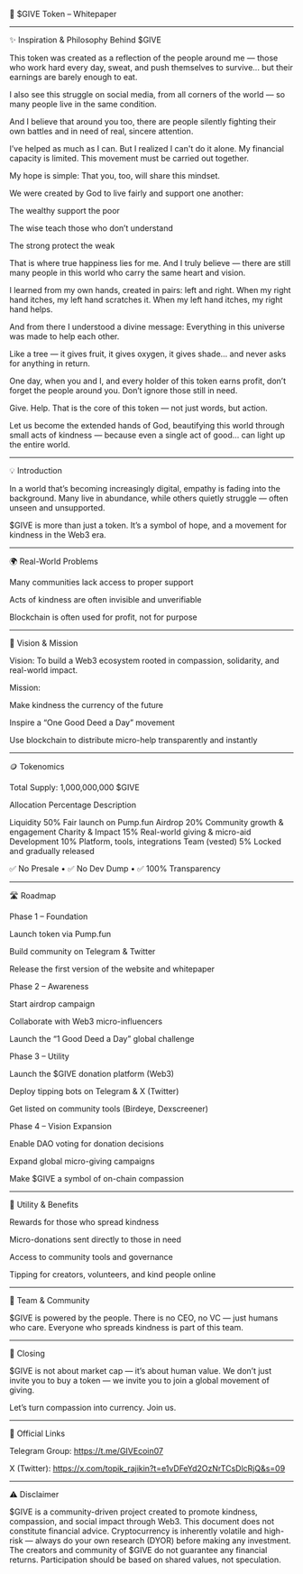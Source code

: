 💚 $GIVE Token – Whitepaper 


---

✨ Inspiration & Philosophy Behind $GIVE

This token was created as a reflection of the people around me —
those who work hard every day, sweat, and push themselves to survive...
but their earnings are barely enough to eat.

I also see this struggle on social media,
from all corners of the world —
so many people live in the same condition.

And I believe that around you too,
there are people silently fighting their own battles
and in need of real, sincere attention.

I’ve helped as much as I can.
But I realized I can't do it alone.
My financial capacity is limited.
This movement must be carried out together.

My hope is simple:
That you, too, will share this mindset.

We were created by God to live fairly and support one another:

The wealthy support the poor

The wise teach those who don’t understand

The strong protect the weak


That is where true happiness lies for me.
And I truly believe — there are still many people in this world
who carry the same heart and vision.

I learned from my own hands,
created in pairs: left and right.
When my right hand itches, my left hand scratches it.
When my left hand itches, my right hand helps.

And from there I understood a divine message:
Everything in this universe was made to help each other.

Like a tree —
it gives fruit, it gives oxygen, it gives shade...
and never asks for anything in return.

One day, when you and I, and every holder of this token earns profit,
don’t forget the people around you.
Don’t ignore those still in need.

Give. Help.
That is the core of this token — not just words, but action.

Let us become the extended hands of God,
beautifying this world through small acts of kindness —
because even a single act of good…
can light up the entire world.


---

💡 Introduction

In a world that’s becoming increasingly digital, empathy is fading into the background.
Many live in abundance, while others quietly struggle — often unseen and unsupported.

$GIVE is more than just a token.
It’s a symbol of hope, and a movement for kindness in the Web3 era.


---

🌍 Real-World Problems

Many communities lack access to proper support

Acts of kindness are often invisible and unverifiable

Blockchain is often used for profit, not for purpose



---

🎯 Vision & Mission

Vision:
To build a Web3 ecosystem rooted in compassion, solidarity, and real-world impact.

Mission:

Make kindness the currency of the future

Inspire a “One Good Deed a Day” movement

Use blockchain to distribute micro-help transparently and instantly



---

🪙 Tokenomics

Total Supply: 1,000,000,000 $GIVE

Allocation	Percentage	Description

Liquidity	50%	Fair launch on Pump.fun
Airdrop	20%	Community growth & engagement
Charity & Impact	15%	Real-world giving & micro-aid
Development	10%	Platform, tools, integrations
Team (vested)	5%	Locked and gradually released


✅ No Presale • ✅ No Dev Dump • ✅ 100% Transparency


---

🛣️ Roadmap

Phase 1 – Foundation

Launch token via Pump.fun

Build community on Telegram & Twitter

Release the first version of the website and whitepaper


Phase 2 – Awareness

Start airdrop campaign

Collaborate with Web3 micro-influencers

Launch the “1 Good Deed a Day” global challenge


Phase 3 – Utility

Launch the $GIVE donation platform (Web3)

Deploy tipping bots on Telegram & X (Twitter)

Get listed on community tools (Birdeye, Dexscreener)


Phase 4 – Vision Expansion

Enable DAO voting for donation decisions

Expand global micro-giving campaigns

Make $GIVE a symbol of on-chain compassion



---

🧩 Utility & Benefits

Rewards for those who spread kindness

Micro-donations sent directly to those in need

Access to community tools and governance

Tipping for creators, volunteers, and kind people online



---

🤝 Team & Community

$GIVE is powered by the people.
There is no CEO, no VC — just humans who care.
Everyone who spreads kindness is part of this team.


---

📢 Closing

$GIVE is not about market cap — it’s about human value.
We don’t just invite you to buy a token —
we invite you to join a global movement of giving.

Let’s turn compassion into currency.
Join us.


---

🔗 Official Links

Telegram Group: https://t.me/GIVEcoin07

X (Twitter): https://x.com/topik_rajikin?t=e1vDFeYd2OzNrTCsDlcRjQ&s=09



---

⚠️ Disclaimer

$GIVE is a community-driven project created to promote kindness, compassion, and social impact through Web3. This document does not constitute financial advice. Cryptocurrency is inherently volatile and high-risk — always do your own research (DYOR) before making any investment. The creators and community of $GIVE do not guarantee any financial returns. Participation should be based on shared values, not speculation.
